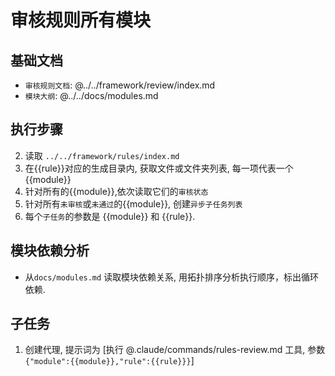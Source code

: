 # 审核规则所有模块

## 基础文档
- `审核规则文档`: @../../framework/review/index.md
- `模块大纲`: @../../docs/modules.md

## 执行步骤
2. 读取 `../../framework/rules/index.md`
3. 在{{rule}}对应的生成目录内, 获取文件或文件夹列表, 每一项代表一个{{module}}
4. 针对所有的{{module}},依次读取它们的`审核状态`
6. 针对所有`未审核`或`未通过`的{{module}}, 创建`异步子任务列表`
8. 每个`子任务`的参数是 {{module}} 和 {{rule}}.

## 模块依赖分析
- 从`docs/modules.md` 读取模块依赖关系, 用拓扑排序分析执行顺序，标出循环依赖.

## 子任务
1. 创建代理, 提示词为 [执行 @.claude/commands/rules-review.md 工具, 参数 `{"module":{{module}},"rule":{{rule}}}`]
